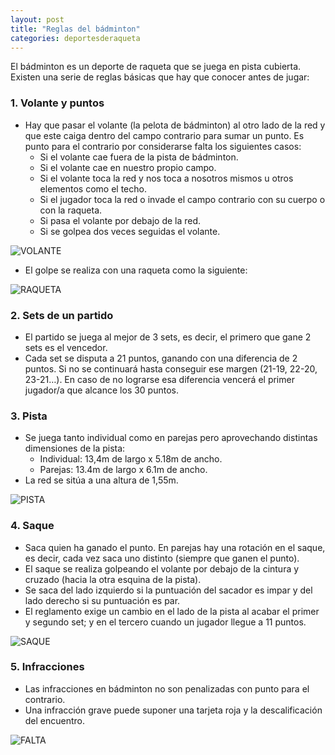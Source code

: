 ```yaml
---
layout: post
title: "Reglas del bádminton"
categories: deportesderaqueta
---
```


El bádminton es un deporte de raqueta que se juega en pista cubierta. Existen una serie de reglas básicas que hay que conocer antes de jugar:

### 1. Volante y puntos

- Hay que pasar el volante (la pelota de bádminton) al otro lado de la red y que este caiga dentro del campo contrario para sumar un punto. Es punto para el contrario por considerarse falta los siguientes casos:
  - Si el volante cae fuera de la pista de bádminton.
  - Si el volante cae en nuestro propio campo.
  - Si el volante toca la red y nos toca a nosotros mismos u otros elementos como el techo.
  - Si el jugador toca la red o invade el campo contrario con su cuerpo o con la raqueta.
  - Si pasa el volante por debajo de la red.
  - Si se golpea dos veces seguidas el volante.

![VOLANTE](https://danieledufis.github.io/images_text/badminton_volante.jpg)

- El golpe se realiza con una raqueta como la siguiente:

![RAQUETA](https://danieledufis.github.ior/images_text/badminton_raqueta.jpg)

### 2. Sets de un partido

- El partido se juega al mejor de 3 sets, es decir, el primero que gane 2 sets es el vencedor.
- Cada set se disputa a 21 puntos, ganando con una diferencia de 2 puntos. Si no se continuará hasta conseguir ese margen (21-19, 22-20, 23-21…). En caso de no lograrse esa diferencia vencerá el primer jugador/a que alcance los 30 puntos.

### 3. Pista

- Se juega tanto individual como en parejas pero aprovechando distintas dimensiones de la pista:
  - Individual: 13,4m de largo x 5.18m de ancho.
  - Parejas: 13.4m de largo x 6.1m de ancho.
- La red se sitúa a una altura de 1,55m.

![PISTA](https://danieledufis.github.io/images_text/badminton_pista.jpg)

### 4. Saque

- Saca quien ha ganado el punto. En parejas hay una rotación en el saque, es decir, cada vez saca uno distinto (siempre que ganen el punto).
- El saque se realiza golpeando el volante por debajo de la cintura y cruzado (hacia la otra esquina de la pista).
- Se saca del lado izquierdo si la puntuación del sacador es impar y del lado derecho si su puntuación es par.
- El reglamento exige un cambio en el lado de la pista al acabar el primer y segundo set; y en el tercero cuando un jugador llegue a 11 puntos.

![SAQUE](https://danieledufis.github.io/images_text/badminton_saque.jpg)

### 5. Infracciones

- Las infracciones en bádminton no son penalizadas con punto para el contrario.
- Una infracción grave puede suponer una tarjeta roja y la descalificación del encuentro.

![FALTA](https://danieledufis.github.io/images_text/badminton_faltas.jpg)
